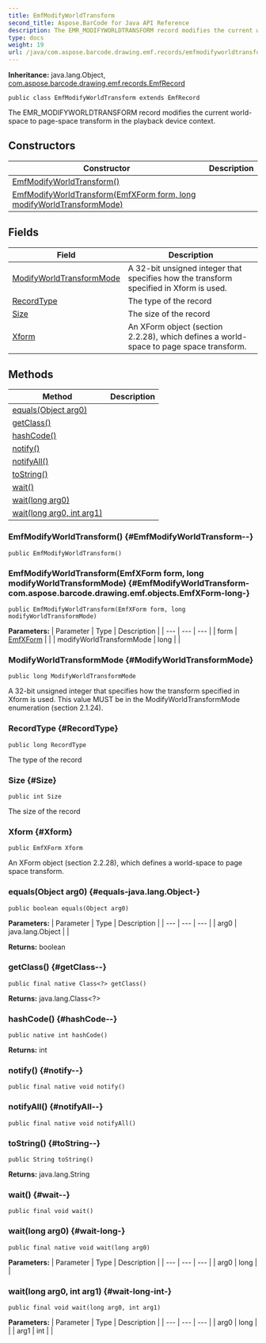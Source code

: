```yaml
---
title: EmfModifyWorldTransform
second_title: Aspose.BarCode for Java API Reference
description: The EMR_MODIFYWORLDTRANSFORM record modifies the current world-space to page-space transform in the playback device context.
type: docs
weight: 19
url: /java/com.aspose.barcode.drawing.emf.records/emfmodifyworldtransform/
---
```

**Inheritance:**
java.lang.Object, [com.aspose.barcode.drawing.emf.records.EmfRecord](../../com.aspose.barcode.drawing.emf.records/emfrecord)
```
public class EmfModifyWorldTransform extends EmfRecord
```

The EMR\_MODIFYWORLDTRANSFORM record modifies the current world-space to page-space transform in the playback device context.
## Constructors

| Constructor | Description |
| --- | --- |
| [EmfModifyWorldTransform()](#EmfModifyWorldTransform--) |  |
| [EmfModifyWorldTransform(EmfXForm form, long modifyWorldTransformMode)](#EmfModifyWorldTransform-com.aspose.barcode.drawing.emf.objects.EmfXForm-long-) |  |
## Fields

| Field | Description |
| --- | --- |
| [ModifyWorldTransformMode](#ModifyWorldTransformMode) | A 32-bit unsigned integer that specifies how the transform specified in Xform is used. |
| [RecordType](#RecordType) | The type of the record |
| [Size](#Size) | The size of the record |
| [Xform](#Xform) | An XForm object (section 2.2.28), which defines a world-space to page space transform. |
## Methods

| Method | Description |
| --- | --- |
| [equals(Object arg0)](#equals-java.lang.Object-) |  |
| [getClass()](#getClass--) |  |
| [hashCode()](#hashCode--) |  |
| [notify()](#notify--) |  |
| [notifyAll()](#notifyAll--) |  |
| [toString()](#toString--) |  |
| [wait()](#wait--) |  |
| [wait(long arg0)](#wait-long-) |  |
| [wait(long arg0, int arg1)](#wait-long-int-) |  |
### EmfModifyWorldTransform() {#EmfModifyWorldTransform--}
```
public EmfModifyWorldTransform()
```


### EmfModifyWorldTransform(EmfXForm form, long modifyWorldTransformMode) {#EmfModifyWorldTransform-com.aspose.barcode.drawing.emf.objects.EmfXForm-long-}
```
public EmfModifyWorldTransform(EmfXForm form, long modifyWorldTransformMode)
```


**Parameters:**
| Parameter | Type | Description |
| --- | --- | --- |
| form | [EmfXForm](../../com.aspose.barcode.drawing.emf.objects/emfxform) |  |
| modifyWorldTransformMode | long |  |

### ModifyWorldTransformMode {#ModifyWorldTransformMode}
```
public long ModifyWorldTransformMode
```


A 32-bit unsigned integer that specifies how the transform specified in Xform is used. This value MUST be in the ModifyWorldTransformMode enumeration (section 2.1.24).

### RecordType {#RecordType}
```
public long RecordType
```


The type of the record

### Size {#Size}
```
public int Size
```


The size of the record

### Xform {#Xform}
```
public EmfXForm Xform
```


An XForm object (section 2.2.28), which defines a world-space to page space transform.

### equals(Object arg0) {#equals-java.lang.Object-}
```
public boolean equals(Object arg0)
```




**Parameters:**
| Parameter | Type | Description |
| --- | --- | --- |
| arg0 | java.lang.Object |  |

**Returns:**
boolean
### getClass() {#getClass--}
```
public final native Class<?> getClass()
```




**Returns:**
java.lang.Class<?>
### hashCode() {#hashCode--}
```
public native int hashCode()
```




**Returns:**
int
### notify() {#notify--}
```
public final native void notify()
```




### notifyAll() {#notifyAll--}
```
public final native void notifyAll()
```




### toString() {#toString--}
```
public String toString()
```




**Returns:**
java.lang.String
### wait() {#wait--}
```
public final void wait()
```




### wait(long arg0) {#wait-long-}
```
public final native void wait(long arg0)
```




**Parameters:**
| Parameter | Type | Description |
| --- | --- | --- |
| arg0 | long |  |

### wait(long arg0, int arg1) {#wait-long-int-}
```
public final void wait(long arg0, int arg1)
```




**Parameters:**
| Parameter | Type | Description |
| --- | --- | --- |
| arg0 | long |  |
| arg1 | int |  |

